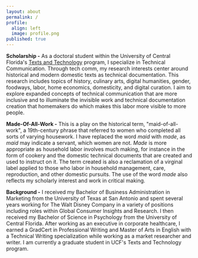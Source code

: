 ```yaml
---
layout: about
permalink: /
profile:
  align: left
  image: profile.png
published: true
---
```


**Scholarship -**
As a doctoral student within the University of Central Florida's [Texts and Technology](https://cah.ucf.edu/textstech/) program, I specialize in Technical Communication. Through tech comm, my research interests center around historical and modern domestic texts as technical documentation. This research includes topics of history, culinary arts, digital humanities, gender, foodways, labor, home economics, domesticity, and digital curation.  I aim to explore expanded concepts of technical communication that are more inclusive and to illuminate the invisible work and technical documentation creation that homemakers do which makes this labor more visible to more people.

**Made-Of-All-Work -**
This is a play on the historical term, "maid-of-all-work", a 19th-century phrase that referred to women who completed all sorts of varying housework. I have replaced the word *maid* with *made*, as *maid* may indicate a servant, which women are not.  *Made* is more appropriate as household labor involves much making, for instance in the form of cookery and the domestic technical documents that are created and used to instruct on it.  The term created is also a reclamation of a virginal label applied to those who labor in household management, care, reproduction, and other domestic pursuits. The use of the word *made* also reflects my scholarly interest and work in critical making.

**Background -**
I received my Bachelor of Business Administration in Marketing from the University of Texas at San Antonio and spent several years working for The Walt Disney Company in a variety of positions including roles within Global Consumer Insights and Research. I then received my Bachelor of Science in Psychology from the University of Central Florida. After working as an executive in corporate healthcare, I earned a GradCert in Professional Writing and Master of Arts in English with a Technical Writing specialization while working as a market researcher and writer. I am currently a graduate student in UCF's Texts and Technology program.